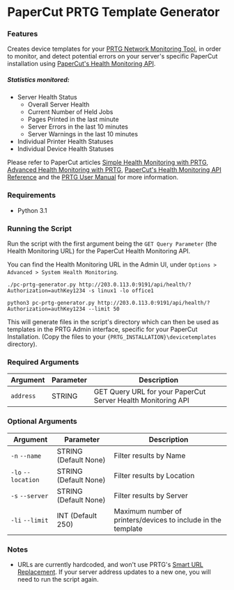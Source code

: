 # PaperCut PRTG Template Generator
### Features
Creates device templates for your [PRTG Network Monitoring Tool](https://www.paessler.com/prtg), in order to monitor, and detect potential errors on your server's specific PaperCut installation using [PaperCut's Health Monitoring API](https://www.papercut.com/products/ng/manual/common/topics/tools-monitor-system-health-api-overview.html).

##### Statistics monitored:
* Server Health Status
  * Overall Server Health
  * Current Number of Held Jobs
  * Pages Printed in the last minute
  * Server Errors in the last 10 minutes
  * Server Warnings in the last 10 minutes
* Individual Printer Health Statuses
* Individual Device Health Statuses

Please refer to PaperCut articles [Simple Health Monitoring with PRTG](https://www.papercut.com/kb/Main/SimpleMonitorPRTG), [Advanced Health Monitoring with PRTG](https://www.papercut.com/kb/Main/AdvancedMonitorPRTG), [PaperCut's Health Monitoring API Reference](https://www.papercut.com/products/ng/manual/common/topics/tools-monitor-system-health-api-overview.html) and the [PRTG User Manual](https://www.paessler.com/manuals/prtg) for more information.


### Requirements
* Python 3.1

### Running the Script
Run the script with the first argument being the `GET Query Parameter` (the Health Monitoring URL) for the PaperCut Health Monitoring API.

You can find the Health Monitoring URL in the Admin UI, under `Options > Advanced > System Health Monitoring`.
```shell
./pc-prtg-generator.py http://203.0.113.0:9191/api/health/?Authorization=authKey1234 -s linux1 -lo office1
```
```shell
python3 pc-prtg-generator.py http://203.0.113.0:9191/api/health/?Authorization=authKey1234 --limit 50
```

This will generate files in the script's directory which can then be used as templates in the PRTG Admin interface, specific for your PaperCut Installation. (Copy the files to your  `{PRTG_INSTALLATION}\devicetemplates` directory).


### Required Arguments
Argument | Parameter | Description
---|---|---
`address`|STRING|GET Query URL for your PaperCut Server Health Monitoring API
### Optional Arguments
Argument | Parameter | Description
---|---|---
`-n` `--name`|STRING (Default None)|Filter results by Name
`-lo` `--location`|STRING (Default None)|Filter results by Location
`-s` `--server` |STRING (Default None)|Filter results by Server
`-li` `--limit`|INT (Default 250)|Maximum number of printers/devices to include in the template
### Notes
* URLs are currently hardcoded, and won't use PRTG's [Smart URL Replacement](https://www.paessler.com/manuals/prtg/http_advanced_sensor#smart). If your server address updates to a new one, you will need to run the script again.

